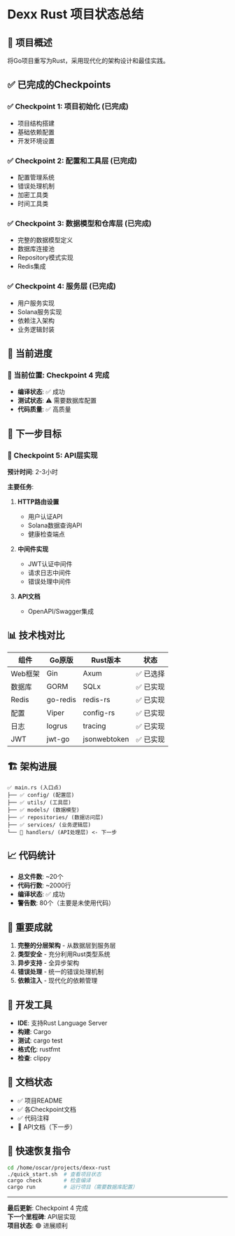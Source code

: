 # Dexx Rust 项目状态总结

## 🎯 **项目概述**
将Go项目重写为Rust，采用现代化的架构设计和最佳实践。

## ✅ **已完成的Checkpoints**

### ✅ Checkpoint 1: 项目初始化 (已完成)
- 项目结构搭建
- 基础依赖配置
- 开发环境设置

### ✅ Checkpoint 2: 配置和工具层 (已完成)
- 配置管理系统
- 错误处理机制
- 加密工具类
- 时间工具类

### ✅ Checkpoint 3: 数据模型和仓库层 (已完成)
- 完整的数据模型定义
- 数据库连接池
- Repository模式实现
- Redis集成

### ✅ Checkpoint 4: 服务层 (已完成)
- 用户服务实现
- Solana服务实现
- 依赖注入架构
- 业务逻辑封装

## 🚧 **当前进度**

### 📍 **当前位置**: Checkpoint 4 完成
- **编译状态**: ✅ 成功
- **测试状态**: ⚠️ 需要数据库配置
- **代码质量**: ✅ 高质量

## 🎯 **下一步目标**

### 🔄 Checkpoint 5: API层实现
**预计时间**: 2-3小时

**主要任务**:
1. **HTTP路由设置**
   - 用户认证API
   - Solana数据查询API
   - 健康检查端点

2. **中间件实现**
   - JWT认证中间件
   - 请求日志中间件
   - 错误处理中间件

3. **API文档**
   - OpenAPI/Swagger集成

## 📊 **技术栈对比**

| 组件 | Go原版 | Rust版本 | 状态 |
|------|--------|----------|------|
| Web框架 | Gin | Axum | ✅ 已选择 |
| 数据库 | GORM | SQLx | ✅ 已实现 |
| Redis | go-redis | redis-rs | ✅ 已实现 |
| 配置 | Viper | config-rs | ✅ 已实现 |
| 日志 | logrus | tracing | ✅ 已实现 |
| JWT | jwt-go | jsonwebtoken | ✅ 已实现 |

## 🏗️ **架构进展**

```
✅ main.rs (入口点)
├── ✅ config/ (配置层)
├── ✅ utils/ (工具层)
├── ✅ models/ (数据模型)
├── ✅ repositories/ (数据访问层)
├── ✅ services/ (业务逻辑层)
└── 🔄 handlers/ (API处理层) <- 下一步
```

## 📈 **代码统计**
- **总文件数**: ~20个
- **代码行数**: ~2000行
- **编译状态**: ✅ 成功
- **警告数**: 80个（主要是未使用代码）

## 🎉 **重要成就**
1. **完整的分层架构** - 从数据层到服务层
2. **类型安全** - 充分利用Rust类型系统
3. **异步支持** - 全异步架构
4. **错误处理** - 统一的错误处理机制
5. **依赖注入** - 现代化的依赖管理

## 🔧 **开发工具**
- **IDE**: 支持Rust Language Server
- **构建**: Cargo
- **测试**: cargo test
- **格式化**: rustfmt
- **检查**: clippy

## 📝 **文档状态**
- ✅ 项目README
- ✅ 各Checkpoint文档
- ✅ 代码注释
- 🔄 API文档（下一步）

## 🚀 **快速恢复指令**
```bash
cd /home/oscar/projects/dexx-rust
./quick_start.sh  # 查看项目状态
cargo check       # 检查编译
cargo run         # 运行项目（需要数据库配置）
```

---

**最后更新**: Checkpoint 4 完成  
**下一个里程碑**: API层实现  
**项目状态**: 🟢 进展顺利
